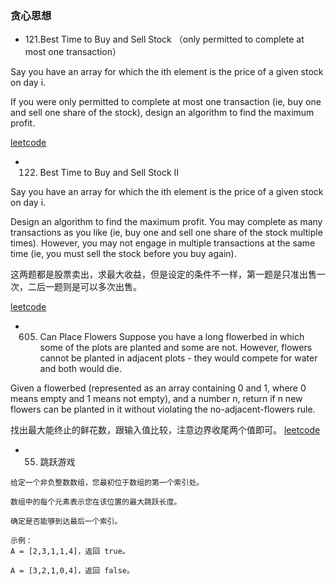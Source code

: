### 贪心思想
- 121.Best Time to Buy and Sell Stock （only permitted to complete at most one transaction）

Say you have an array for which the ith element is the price of a given stock on day i.

If you were only permitted to complete at most one transaction (ie, buy one and sell one share of the stock), design an algorithm to find the maximum profit.

[leetcode](https://leetcode.com/problems/best-time-to-buy-and-sell-stock/description/)

- 122. Best Time to Buy and Sell Stock II

Say you have an array for which the ith element is the price of a given stock on day i.

Design an algorithm to find the maximum profit. You may complete as many transactions as you like (ie, buy one and sell one share of the stock multiple times). However, you may not engage in multiple transactions at the same time (ie, you must sell the stock before you buy again).

这两题都是股票卖出，求最大收益，但是设定的条件不一样，第一题是只准出售一次，二后一题则是可以多次出售。

[leetcode](https://leetcode.com/problems/best-time-to-buy-and-sell-stock/description/)

- 605. Can Place Flowers
Suppose you have a long flowerbed in which some of the plots are planted and some are not. However, flowers cannot be planted in adjacent plots - they would compete for water and both would die.

Given a flowerbed (represented as an array containing 0 and 1, where 0 means empty and 1 means not empty), and a number n, return if n new flowers can be planted in it without violating the no-adjacent-flowers rule.

找出最大能终止的鲜花数，跟输入值比较，注意边界收尾两个值即可。
[leetcode](https://leetcode.com/problems/can-place-flowers/description/)

- 55. 跳跃游戏
```
给定一个非负整数数组，您最初位于数组的第一个索引处。

数组中的每个元素表示您在该位置的最大跳跃长度。

确定是否能够到达最后一个索引。

示例：
A = [2,3,1,1,4]，返回 true。

A = [3,2,1,0,4]，返回 false。
```